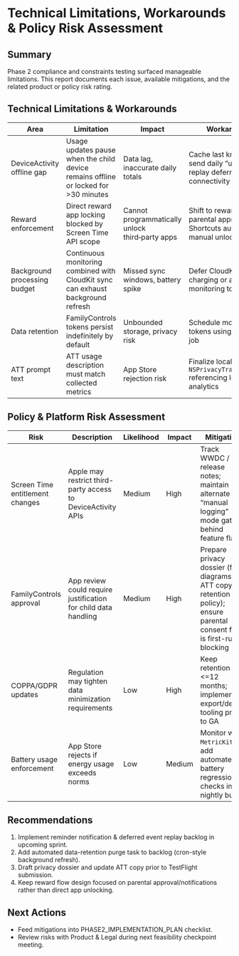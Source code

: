 # Technical Limitations, Workarounds & Policy Risk Assessment

## Summary
Phase 2 compliance and constraints testing surfaced manageable limitations. This report documents each issue, available mitigations, and the related product or policy risk rating.

## Technical Limitations & Workarounds

| Area | Limitation | Impact | Workaround / Mitigation |
| --- | --- | --- | --- |
| DeviceActivity offline gap | Usage updates pause when the child device remains offline or locked for >30 minutes | Data lag, inaccurate daily totals | Cache last known payload locally; send daily “unlock reminder” push; replay deferred events once connectivity resumes |
| Reward enforcement | Direct reward app locking blocked by Screen Time API scope | Cannot programmatically unlock third‑party apps | Shift to reward notifications + parental approval flow; explore Shortcuts automation for optional manual unlocking |
| Background processing budget | Continuous monitoring combined with CloudKit sync can exhaust background refresh | Missed sync windows, battery spike | Defer CloudKit sync until device is charging or actively used; throttle monitoring to top 3 categories |
| Data retention | FamilyControls tokens persist indefinitely by default | Unbounded storage, privacy risk | Schedule monthly purge and rotate tokens using background refresh job |
| ATT prompt text | ATT usage description must match collected metrics | App Store rejection risk | Finalize localized `NSPrivacyTrackingUsageDescription` referencing learning progress analytics |

## Policy & Platform Risk Assessment

| Risk | Description | Likelihood | Impact | Mitigation |
| --- | --- | --- | --- | --- |
| Screen Time entitlement changes | Apple may restrict third-party access to DeviceActivity APIs | Medium | High | Track WWDC / release notes; maintain alternate “manual logging” mode gated behind feature flag |
| FamilyControls approval | App review could require justification for child data handling | Medium | High | Prepare privacy dossier (flow diagrams, ATT copy, retention policy); ensure parental consent flow is first-run blocking |
| COPPA/GDPR updates | Regulation may tighten data minimization requirements | Low | High | Keep retention <=12 months; implement export/delete tooling prior to GA |
| Battery usage enforcement | App Store rejects if energy usage exceeds norms | Low | Medium | Monitor with `MetricKit`; add automated battery regression checks in nightly builds |

## Recommendations
1. Implement reminder notification & deferred event replay backlog in upcoming sprint.
2. Add automated data-retention purge task to backlog (cron-style background refresh).
3. Draft privacy dossier and update ATT copy prior to TestFlight submission.
4. Keep reward flow design focused on parental approval/notifications rather than direct app unlocking.

## Next Actions
- Feed mitigations into PHASE2_IMPLEMENTATION_PLAN checklist.
- Review risks with Product & Legal during next feasibility checkpoint meeting.
